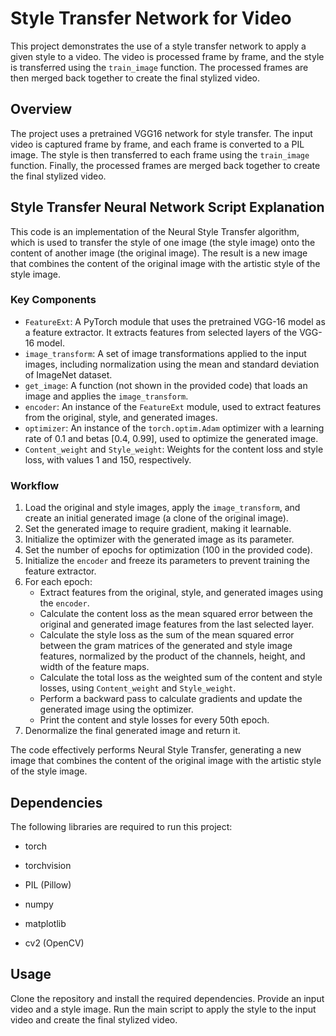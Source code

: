 # Style Transfer Network for Video

This project demonstrates the use of a style transfer network to apply a given style to a video. The video is processed frame by frame, and the style is transferred using the `train_image` function. The processed frames are then merged back together to create the final stylized video.

## Overview

The project uses a pretrained VGG16 network for style transfer. The input video is captured frame by frame, and each frame is converted to a PIL image. The style is then transferred to each frame using the `train_image` function. Finally, the processed frames are merged back together to create the final stylized video.

## Style Transfer Neural Network Script Explanation


This code is an implementation of the Neural Style Transfer algorithm, which is used to transfer the style of one image (the style image) onto the content of another image (the original image). The result is a new image that combines the content of the original image with the artistic style of the style image.

### Key Components

- `FeatureExt`: A PyTorch module that uses the pretrained VGG-16 model as a feature extractor. It extracts features from selected layers of the VGG-16 model.
- `image_transform`: A set of image transformations applied to the input images, including normalization using the mean and standard deviation of ImageNet dataset.
- `get_image`: A function (not shown in the provided code) that loads an image and applies the `image_transform`.
- `encoder`: An instance of the `FeatureExt` module, used to extract features from the original, style, and generated images.
- `optimizer`: An instance of the `torch.optim.Adam` optimizer with a learning rate of 0.1 and betas [0.4, 0.99], used to optimize the generated image.
- `Content_weight` and `Style_weight`: Weights for the content loss and style loss, with values 1 and 150, respectively.

### Workflow

1. Load the original and style images, apply the `image_transform`, and create an initial generated image (a clone of the original image).
2. Set the generated image to require gradient, making it learnable.
3. Initialize the optimizer with the generated image as its parameter.
4. Set the number of epochs for optimization (100 in the provided code).
5. Initialize the `encoder` and freeze its parameters to prevent training the feature extractor.
6. For each epoch:
    - Extract features from the original, style, and generated images using the `encoder`.
    - Calculate the content loss as the mean squared error between the original and generated image features from the last selected layer.
    - Calculate the style loss as the sum of the mean squared error between the gram matrices of the generated and style image features, normalized by the product of the channels, height, and width of the feature maps.
    - Calculate the total loss as the weighted sum of the content and style losses, using `Content_weight` and `Style_weight`.
    - Perform a backward pass to calculate gradients and update the generated image using the optimizer.
    - Print the content and style losses for every 50th epoch.
7. Denormalize the final generated image and return it.

The code effectively performs Neural Style Transfer, generating a new image that combines the content of the original image with the artistic style of the style image.





  ## Dependencies

The following libraries are required to run this project:

 * torch

 * torchvision

 * PIL (Pillow)

 * numpy

 * matplotlib

 * cv2 (OpenCV)


 ## Usage

Clone the repository and install the required dependencies.
Provide an input video and a style image.
Run the main script to apply the style to the input video and create the final stylized video.
